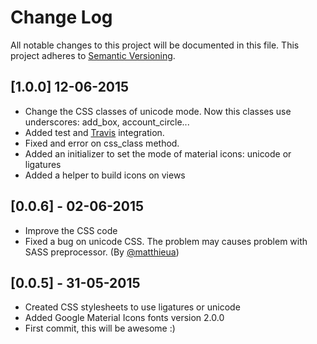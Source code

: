 # Change Log
All notable changes to this project will be documented in this file.
This project adheres to [Semantic Versioning](http://semver.org/).

## [1.0.0] 12-06-2015

- Change the CSS classes of unicode mode. Now this classes use underscores: add_box, account_circle...
- Added test and [Travis](https://travis-ci.org/Angelmmiguel/material_icons) integration.
- Fixed and error on css_class method.
- Added an initializer to set the mode of material icons: unicode or ligatures
- Added a helper to build icons on views

## [0.0.6] - 02-06-2015

- Improve the CSS code
- Fixed a bug on unicode CSS. The problem may causes problem with SASS preprocessor. (By [@matthieua](https://github.com/matthieua))

## [0.0.5] - 31-05-2015

- Created CSS stylesheets to use ligatures or unicode
- Added Google Material Icons fonts version 2.0.0
- First commit, this will be awesome :)